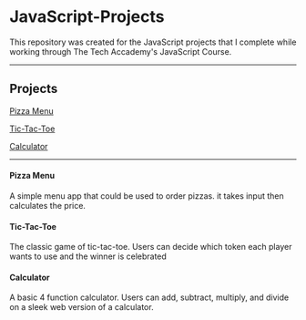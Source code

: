 # JavaScript-Projects

This repository was created for the JavaScript projects that I complete while working through The Tech Accademy's JavaScript Course. 
- - - -
## Projects ##

[Pizza Menu](https://github.com/GWJonesss/Pizza_Project "Pizza Project")

[Tic-Tac-Toe](https://github.com/GWJonesss/TicTacToe "TicTacToe Project")

[Calculator](https://github.com/GWJonesss/Calculator-Project "Calculator Project")
- - - -

#### Pizza Menu ####

A simple menu app that could be used to order pizzas. it takes input
then calculates the price.



#### Tic-Tac-Toe ####
The classic game of tic-tac-toe. Users can decide which token each player wants
to use and the winner is celebrated 




#### Calculator ####

A basic 4 function calculator. Users can add, subtract, multiply, and divide on a sleek web version
of a calculator.
